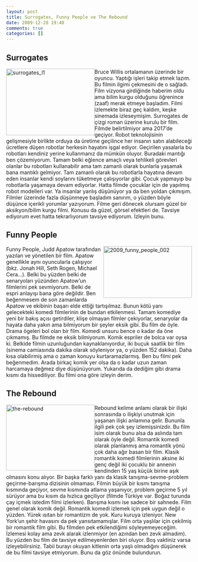 ```yaml
---
layout: post
title: Surrogates, Funny People ve The Rebound
date: 2009-12-28 19:40
comments: true
categories: []
---
```

<h2>Surrogates</h2>  <p><img style="display: inline; margin-left: 0px; margin-right: 0px" title="surrogates_l1" alt="surrogates_l1" align="left" src="http://onurbaykal.com.tr/wp-content/uploads/2009/12/surrogates_l1.jpg" width="240" height="180" /> Bruce Willis ortalamanın üzerinde bir oyuncu. Yaptığı işleri takip etmek lazım. Bu filmin ilgimi çekmesini de o sağladı. Film vizyona girdiğinde haberim oldu ama bilim kurgu olduğunu öğrenince (zaaf) merak etmeye başladım. Filmi izlemekte biraz geç kaldım, keşke sinemada izleseymişim. Surrogates de çizgi roman üzerine kurulu bir film. Filmde belirtilmiyor ama 2017’de geçiyor. Robot teknolojisinin gelişmesiyle birlikte orduya da üretime geçilince her insanın satın alabileceği ücretlere düşen robotlar herkesin hayatını işgal ediyor. Geçirilen yasalarla bu robotları kendiniz yerine kullanmanız da mümkün oluyor. Buradaki mantığı ben çözemiyorum. Tamam belki eğlence amaçlı veya tehlikeli görevleri olanlar bu robotları kullanabilir ama tam zamanlı olarak bunlarla yaşamak bana mantıklı gelmiyor. Tam zamanlı olarak bu robotlarla hayatına devam eden insanlar kendi soylarını tüketmeye çalışıyorlar gibi. Çocuk yapmayıp bu robotlarla yaşamaya devam ediyorlar. Hatta filmde çocuklar için de yapılmış robot modelleri var. Ya insanlar yanlış düşünüyor ya da ben yoldan çıkmışım. Filmler üzerinde fazla düşünmeye başladım sanırım, o yüzden böyle düşünce içerikli yorumlar yazıyorum. Filme geri dönecek olursam güzel bir aksikyon/bilim kurgu filmi. Konusu da güzel, görsel efektleri de. Tavsiye ediyorum evet hatta tekrarlıyorum tavsiye ediyorum. İzleyin bunu.</p>  <h2>Funny People</h2>  <p><img style="display: inline; margin-left: 0px; margin-right: 0px" title="2009_funny_people_002" alt="2009_funny_people_002" align="right" src="http://onurbaykal.com.tr/wp-content/uploads/2009/12/2009_funny_people_002.jpg" width="240" height="140" /> Funny People, Judd Apatow tarafından yazılan ve yönetilen bir film. Apatow genellikle aynı oyuncularla çalışıyor (bkz. Jonah Hill, Seth Rogen, Michael Cera…). Belki bu yüzden belki de senaryoları yüzünden Apatow’un filmlerini pek sevmiyorum. Belki de espri anlayışı bana göre değildir. Ben beğenmesem de son zamanlarda Apatow ve ekibinin başarı elde ettiği tartışılmaz. Bunun kötü yanı gelecekteki komedi filmlerinin de bundan etkilenmesi. Tamam komediye yeni bir bakış açısı getirdiler, klişe olmayan filmler çekiyorlar, senaryolar da hayata daha yakın ama bilmiyorum bir şeyler eksik gibi. Bu film de öyle. Drama ögeleri bol olan bir film. Komedi unsuru bence o kadar da öne çıkmamış. Bu filmde ne eksik bilmiyorum. Komik espriler de bolca var oysa ki. Belkide filmin uzunluğundan kaynaklanıyordur, iki buçuk saatlik bir film (sinema camiasında dakika olarak söyleniyor ya, o yüzden 152 dakika). Daha kısa olabilirmiş ama o zaman konuyu kurtaramazlarmış. Ben bu filmi pek beğenmedim. Arada birkaç komik yer olsa da o kadar uzun zaman harcamaya değmez diye düşünüyorum. Yukarıda da dediğim gibi drama kısmı da hissediliyor. Bu filmi ona göre izleyin derim.</p>  <h2>The Rebound</h2>  <p><img style="display: inline; margin-left: 0px; margin-right: 0px" title="the-rebound" alt="the-rebound" align="left" src="http://onurbaykal.com.tr/wp-content/uploads/2009/12/therebound.jpg" width="240" height="178" /> Rebound kelime anlamı olarak bir ilişki sonrasında o ilişkiyi unutmak için yaşanan ilişki anlamına gelir. Bununla ilgili pek çok şey izlemişsinizdir. Bu film isim olarak bunu alsa da aslında tam olarak öyle değil. Romantik komedi olarak planlanmış ama romantik yönü çok daha ağır basan bir film. Klasik romantik komedi filmlerinin aksine iki genç değil iki çocuklu bir annenin kendinden 15 yaş küçük birine aşık olmasını konu alıyor. Bir başka farklı yanı da klasik tanışma-sevme-problem geçirme-barışma dizisinin olmaması. Filmin büyük bir kısmı tanışma kısmında geçiyor, sevme kısmında atlama yaşanıyor, problem geçirme 5 yıl sürüyor ama bu kısım da hızlıca geçiliyor (filmde Türkiye var. Boğaz turunda çay içmek istedim filmi izlerken). Barışma kısmı ise sadece bir sahnede. Film genel olarak komik değil. Romantik komedi izlemek için pek uygun değil o yüzden. Yürek ısıtan bir romantizm de yok. Kuru kuruya izleniyor. New York’un şehir havasını da pek yansıtamamışlar. Film orta yaşlılar için çekilmiş bir romantik film gibi. Bu filmden pek etkilendiğimi söyleyemeyeceğim. İzlemesi kolay ama zevk alarak izlenmiyor (en azından ben zevk almadım). Bu yüzden bu film de tavsiye edilmeyenlerden biri oluyor. Boş vaktiniz varsa izleyebilirsiniz. Tabii burayı okuyan kitlenin orta yaşlı olmadığını düşünerek de bu filmi tavsiye etmiyorum. Bunu da göz önünde bulundurun.</p>
